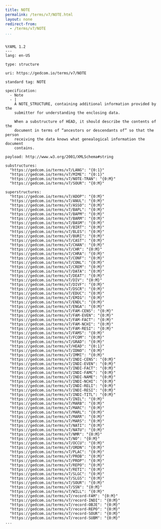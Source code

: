 ```yaml
---
title: NOTE
permalink: /terms/v7/NOTE.html
layout: none
redirect-from:
  - /terms/v7/NOTE
...
```


```

%YAML 1.2
---
lang: en-US

type: structure

uri: https://gedcom.io/terms/v7/NOTE

standard tag: NOTE

specification:
  - Note
  - |
    A NOTE_STRUCTURE, containing additional information provided by the
    submitter for understanding the enclosing data.
    
    When a substructure of HEAD, it should describe the contents of the
    document in terms of “ancestors or descendants of” so that the person
    receiving the data knows what genealogical information the document
    contains.

payload: http://www.w3.org/2001/XMLSchema#string

substructures:
  "https://gedcom.io/terms/v7/LANG": "{0:1}"
  "https://gedcom.io/terms/v7/MIME": "{0:1}"
  "https://gedcom.io/terms/v7/NOTE-TRAN": "{0:M}"
  "https://gedcom.io/terms/v7/SOUR": "{0:M}"

superstructures:
  "https://gedcom.io/terms/v7/ADOP": "{0:M}"
  "https://gedcom.io/terms/v7/ANUL": "{0:M}"
  "https://gedcom.io/terms/v7/ASSO": "{0:M}"
  "https://gedcom.io/terms/v7/BAPL": "{0:M}"
  "https://gedcom.io/terms/v7/BAPM": "{0:M}"
  "https://gedcom.io/terms/v7/BARM": "{0:M}"
  "https://gedcom.io/terms/v7/BASM": "{0:M}"
  "https://gedcom.io/terms/v7/BIRT": "{0:M}"
  "https://gedcom.io/terms/v7/BLES": "{0:M}"
  "https://gedcom.io/terms/v7/BURI": "{0:M}"
  "https://gedcom.io/terms/v7/CAST": "{0:M}"
  "https://gedcom.io/terms/v7/CHAN": "{0:M}"
  "https://gedcom.io/terms/v7/CHR": "{0:M}"
  "https://gedcom.io/terms/v7/CHRA": "{0:M}"
  "https://gedcom.io/terms/v7/CONF": "{0:M}"
  "https://gedcom.io/terms/v7/CONL": "{0:M}"
  "https://gedcom.io/terms/v7/CREM": "{0:M}"
  "https://gedcom.io/terms/v7/DATA": "{0:M}"
  "https://gedcom.io/terms/v7/DEAT": "{0:M}"
  "https://gedcom.io/terms/v7/DIV": "{0:M}"
  "https://gedcom.io/terms/v7/DIVF": "{0:M}"
  "https://gedcom.io/terms/v7/DSCR": "{0:M}"
  "https://gedcom.io/terms/v7/EDUC": "{0:M}"
  "https://gedcom.io/terms/v7/EMIG": "{0:M}"
  "https://gedcom.io/terms/v7/ENDL": "{0:M}"
  "https://gedcom.io/terms/v7/ENGA": "{0:M}"
  "https://gedcom.io/terms/v7/FAM-CENS": "{0:M}"
  "https://gedcom.io/terms/v7/FAM-EVEN": "{0:M}"
  "https://gedcom.io/terms/v7/FAM-FACT": "{0:M}"
  "https://gedcom.io/terms/v7/FAM-NCHI": "{0:M}"
  "https://gedcom.io/terms/v7/FAM-RESI": "{0:M}"
  "https://gedcom.io/terms/v7/FAMS": "{0:M}"
  "https://gedcom.io/terms/v7/FCOM": "{0:M}"
  "https://gedcom.io/terms/v7/GRAD": "{0:M}"
  "https://gedcom.io/terms/v7/HEAD": "{0:1}"
  "https://gedcom.io/terms/v7/IDNO": "{0:M}"
  "https://gedcom.io/terms/v7/IMMI": "{0:M}"
  "https://gedcom.io/terms/v7/INDI-CENS": "{0:M}"
  "https://gedcom.io/terms/v7/INDI-EVEN": "{0:M}"
  "https://gedcom.io/terms/v7/INDI-FACT": "{0:M}"
  "https://gedcom.io/terms/v7/INDI-FAMC": "{0:M}"
  "https://gedcom.io/terms/v7/INDI-NAME": "{0:M}"
  "https://gedcom.io/terms/v7/INDI-NCHI": "{0:M}"
  "https://gedcom.io/terms/v7/INDI-RELI": "{0:M}"
  "https://gedcom.io/terms/v7/INDI-RESI": "{0:M}"
  "https://gedcom.io/terms/v7/INDI-TITL": "{0:M}"
  "https://gedcom.io/terms/v7/INIL": "{0:M}"
  "https://gedcom.io/terms/v7/MARB": "{0:M}"
  "https://gedcom.io/terms/v7/MARC": "{0:M}"
  "https://gedcom.io/terms/v7/MARL": "{0:M}"
  "https://gedcom.io/terms/v7/MARR": "{0:M}"
  "https://gedcom.io/terms/v7/MARS": "{0:M}"
  "https://gedcom.io/terms/v7/NATI": "{0:M}"
  "https://gedcom.io/terms/v7/NATU": "{0:M}"
  "https://gedcom.io/terms/v7/NMR": "{0:M}"
  "https://gedcom.io/terms/v7/NO": "{0:M}"
  "https://gedcom.io/terms/v7/OCCU": "{0:M}"
  "https://gedcom.io/terms/v7/ORDN": "{0:M}"
  "https://gedcom.io/terms/v7/PLAC": "{0:M}"
  "https://gedcom.io/terms/v7/PROB": "{0:M}"
  "https://gedcom.io/terms/v7/PROP": "{0:M}"
  "https://gedcom.io/terms/v7/REPO": "{0:M}"
  "https://gedcom.io/terms/v7/RETI": "{0:M}"
  "https://gedcom.io/terms/v7/SLGC": "{0:M}"
  "https://gedcom.io/terms/v7/SLGS": "{0:M}"
  "https://gedcom.io/terms/v7/SOUR": "{0:M}"
  "https://gedcom.io/terms/v7/SSN": "{0:M}"
  "https://gedcom.io/terms/v7/WILL": "{0:M}"
  "https://gedcom.io/terms/v7/record-FAM": "{0:M}"
  "https://gedcom.io/terms/v7/record-INDI": "{0:M}"
  "https://gedcom.io/terms/v7/record-OBJE": "{0:M}"
  "https://gedcom.io/terms/v7/record-REPO": "{0:M}"
  "https://gedcom.io/terms/v7/record-SOUR": "{0:M}"
  "https://gedcom.io/terms/v7/record-SUBM": "{0:M}"
...

```
